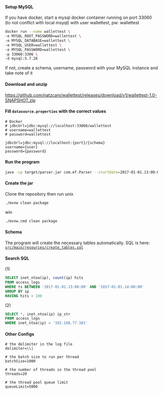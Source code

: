 #### Setup MySQL
If you have docker, start a mysql docker container running on port 33060 (to not conflict with local msyql) with user wallettest, pw: wallettest
```sh
docker run --name wallettest \
-e MYSQL_ROOT_PASSWORD=wallettest \
-e MYSQL_DATABASE=wallettest \
-e MYSQL_USER=wallettest \
-e MYSQL_PASSWORD=wallettest \
-p 33060:3306 \
-d mysql:5.7.26
```
If not, create a schema, username, password with your MySQL instance and take note of it

#### Download and unzip
https://github.com/natzcam/wallettest/releases/download/v1/wallettest-1.0-SNAPSHOT.zip

#### Fill `datasource.properties` with the correct values
```properties
# Docker
# jdbcUrl=jdbc:mysql://localhost:33060/wallettest
# username=wallettest
# password=wallettest

jdbcUrl=jdbc:mysql://localhost:{port}/{schema}
username={user}
password={password}
```

#### Run the program
```sh
java -cp target/parser.jar com.ef.Parser --startDate=2017-01-01.13:00:00 --duration=daily --threshold=250 --accesslog=access.log
```

#### Create the jar
Clone the repository then run
unix
```sh
./mvnw clean package
```
win
```sh
./mvnw.cmd clean package
```

#### Schema
The program will create the necessary tables automatically. SQL is here:
[`src/main/resources/create_tables.sql`](src/main/resources/create_tables.sql)

#### Search SQL
(1)
```sql
SELECT inet_ntoa(ip), count(ip) hits
FROM access_logs
WHERE ts BETWEEN '2017-01-01.13:00:00' AND '2017-01-01.14:00:00'
GROUP BY ip
HAVING hits > 100
```

(2)
```sql
SELECT *, inet_ntoa(ip) ip_str
FROM access_logs
WHERE inet_ntoa(ip) = '192.168.77.101'
```

#### Other Configs
```properties
# the delimiter in the log file
delimiter=\\|

# the batch size to run per thread
batchSize=1000

# the number of threads in the thread pool
threads=20

# the thread pool queue limit
queueLimit=5000
```